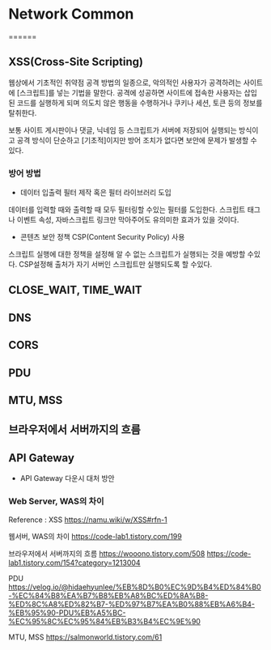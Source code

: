 # Network Common
======

## XSS(Cross-Site Scripting)

웹상에서 기초적인 취약점 공격 방법의 일종으로, 악의적인 사용자가
공격하려는 사이트에 [스크립트]를 넣는 기법을 말한다.
공격에 성공하면 사이트에 접속한 사용자는 삽입된 코드를 실행하게 되며
의도치 않은 행동을 수행하거나 쿠키나 세션, 토큰 등의 정보를 탈취한다.

보통 사이트 게시판이나 댓글, 닉네임 등 스크립트가 서버에 저장되어
실행되는 방식이고 공격 방식이 단순하고 [기초적]이지만 방어 조치가 없다면
보안에 문제가 발생할 수있다.

### 방어 방법

- 데이터 입출력 필터 제작 혹은 필터 라이브러리 도입

데이터를 입력할 때와 출력할 때 모두 필터링할 수있는 필터를 도입한다.
스크립트 태그나 이벤트 속성, 자바스크립트 링크만 막아주어도 유의미한
효과가 있을 것이다.

- 콘텐츠 보안 정책 CSP(Content Security Policy) 사용

스크립트 실행에 대한 정책을 설정해 알 수 없는 스크립트가 실행되는 것을
예방할 수있다. CSP설정해 출처가 자기 서버인 스크립트만 실행되도록 할 수있다.


## CLOSE_WAIT, TIME_WAIT

## DNS

## CORS

## PDU

## MTU, MSS

## 브라우저에서 서버까지의 흐름

## API Gateway

- API Gateway 다운시 대처 방안

### Web Server, WAS의 차이


Reference :
XSS
https://namu.wiki/w/XSS#rfn-1

웹서버, WAS의 차이
https://code-lab1.tistory.com/199

브라우저에서 서버까지의 흐름
https://wooono.tistory.com/508
https://code-lab1.tistory.com/154?category=1213004

PDU
https://velog.io/@hidaehyunlee/%EB%8D%B0%EC%9D%B4%ED%84%B0-%EC%84%B8%EA%B7%B8%EB%A8%BC%ED%8A%B8-%ED%8C%A8%ED%82%B7-%ED%97%B7%EA%B0%88%EB%A6%B4-%EB%95%90-PDU%EB%A5%BC-%EC%95%8C%EC%95%84%EB%B3%B4%EC%9E%90

MTU, MSS
https://salmonworld.tistory.com/61